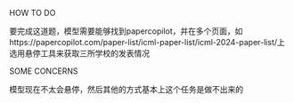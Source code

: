 HOW TO DO

要完成这道题，模型需要能够找到papercopilot，并在多个页面，如https://papercopilot.com/paper-list/icml-paper-list/icml-2024-paper-list/上选用悬停工具来获取三所学校的发表情况

SOME CONCERNS

模型现在不太会悬停，然后其他的方式基本上这个任务是做不出来的